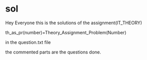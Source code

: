 # sol
Hey Everyone this is the solutions of the assignment(IT_THEORY)

th_as_pr(number)=Theory_Assignment_Problem(Number)

in the question.txt file

the commented parts are the questions done.
